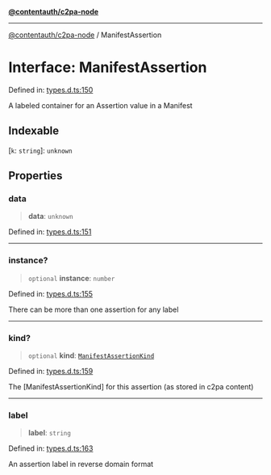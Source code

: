 [**@contentauth/c2pa-node**](../README.md)

***

[@contentauth/c2pa-node](../README.md) / ManifestAssertion

# Interface: ManifestAssertion

Defined in: [types.d.ts:150](https://github.com/contentauth/c2pa-node-v2/blob/8bb2490bb1f0c6c00c0930669451a7750cccfebc/js-src/types.d.ts#L150)

A labeled container for an Assertion value in a Manifest

## Indexable

\[`k`: `string`\]: `unknown`

## Properties

### data

> **data**: `unknown`

Defined in: [types.d.ts:151](https://github.com/contentauth/c2pa-node-v2/blob/8bb2490bb1f0c6c00c0930669451a7750cccfebc/js-src/types.d.ts#L151)

***

### instance?

> `optional` **instance**: `number`

Defined in: [types.d.ts:155](https://github.com/contentauth/c2pa-node-v2/blob/8bb2490bb1f0c6c00c0930669451a7750cccfebc/js-src/types.d.ts#L155)

There can be more than one assertion for any label

***

### kind?

> `optional` **kind**: [`ManifestAssertionKind`](../type-aliases/ManifestAssertionKind.md)

Defined in: [types.d.ts:159](https://github.com/contentauth/c2pa-node-v2/blob/8bb2490bb1f0c6c00c0930669451a7750cccfebc/js-src/types.d.ts#L159)

The [ManifestAssertionKind] for this assertion (as stored in c2pa content)

***

### label

> **label**: `string`

Defined in: [types.d.ts:163](https://github.com/contentauth/c2pa-node-v2/blob/8bb2490bb1f0c6c00c0930669451a7750cccfebc/js-src/types.d.ts#L163)

An assertion label in reverse domain format
